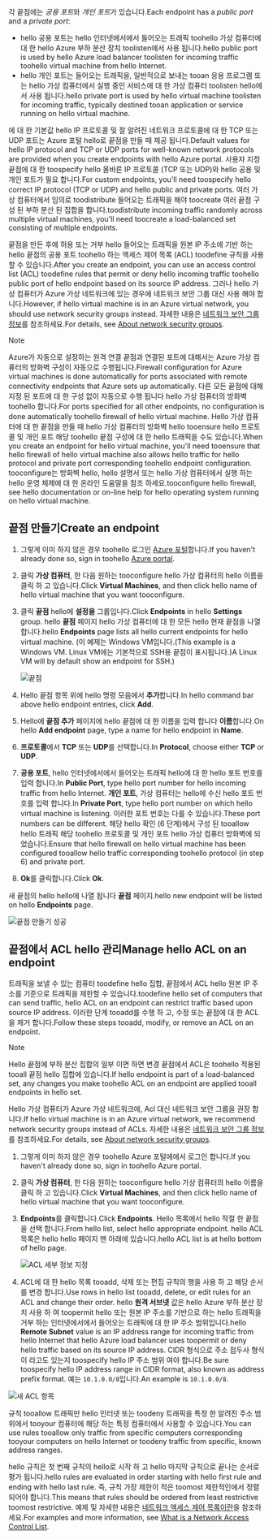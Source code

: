 
<span data-ttu-id="de2fa-101">각 끝점에는 *공용 포트*와 *개인 포트*가 있습니다.</span><span class="sxs-lookup"><span data-stu-id="de2fa-101">Each endpoint has a *public port* and a *private port*:</span></span>

* <span data-ttu-id="de2fa-102">hello 공용 포트는 hello 인터넷에서에서 들어오는 트래픽 toohello 가상 컴퓨터에 대 한 hello Azure 부하 분산 장치 toolisten에서 사용 됩니다.</span><span class="sxs-lookup"><span data-stu-id="de2fa-102">hello public port is used by hello Azure load balancer toolisten for incoming traffic toohello virtual machine from hello Internet.</span></span>
* <span data-ttu-id="de2fa-103">hello 개인 포트는 들어오는 트래픽을, 일반적으로 보내는 tooan 응용 프로그램 또는 hello 가상 컴퓨터에서 실행 중인 서비스에 대 한 가상 컴퓨터 toolisten hello에서 사용 됩니다.</span><span class="sxs-lookup"><span data-stu-id="de2fa-103">hello private port is used by hello virtual machine toolisten for incoming traffic, typically destined tooan application or service running on hello virtual machine.</span></span>

<span data-ttu-id="de2fa-104">에 대 한 기본값 hello IP 프로토콜 및 잘 알려진 네트워크 프로토콜에 대 한 TCP 또는 UDP 포트는 Azure 포털 hello로 끝점을 만들 때 제공 됩니다.</span><span class="sxs-lookup"><span data-stu-id="de2fa-104">Default values for hello IP protocol and TCP or UDP ports for well-known network protocols are provided when you create endpoints with hello Azure portal.</span></span> <span data-ttu-id="de2fa-105">사용자 지정 끝점에 대 한 toospecify hello 올바른 IP 프로토콜 (TCP 또는 UDP)와 hello 공용 및 개인 포트가 필요 합니다.</span><span class="sxs-lookup"><span data-stu-id="de2fa-105">For custom endpoints, you'll need toospecify hello correct IP protocol (TCP or UDP) and hello public and private ports.</span></span> <span data-ttu-id="de2fa-106">여러 가상 컴퓨터에서 임의로 toodistribute 들어오는 트래픽을 해야 toocreate 여러 끝점 구성 된 부하 분산 된 집합을 합니다.</span><span class="sxs-lookup"><span data-stu-id="de2fa-106">toodistribute incoming traffic randomly across multiple virtual machines, you'll need toocreate a load-balanced set consisting of multiple endpoints.</span></span>

<span data-ttu-id="de2fa-107">끝점을 만든 후에 허용 또는 거부 hello 들어오는 트래픽을 원본 IP 주소에 기반 하는 hello 끝점의 공용 포트 toohello 하는 액세스 제어 목록 (ACL) toodefine 규칙을 사용할 수 있습니다.</span><span class="sxs-lookup"><span data-stu-id="de2fa-107">After you create an endpoint, you can use an access control list (ACL) toodefine rules that permit or deny hello incoming traffic toohello public port of hello endpoint based on its source IP address.</span></span> <span data-ttu-id="de2fa-108">그러나 hello 가상 컴퓨터가 Azure 가상 네트워크에 있는 경우에 네트워크 보안 그룹 대신 사용 해야 합니다.</span><span class="sxs-lookup"><span data-stu-id="de2fa-108">However, if hello virtual machine is in an Azure virtual network, you should use network security groups instead.</span></span> <span data-ttu-id="de2fa-109">자세한 내용은 [네트워크 보안 그룹 정보](../articles/virtual-network/virtual-networks-nsg.md)를 참조하세요.</span><span class="sxs-lookup"><span data-stu-id="de2fa-109">For details, see [About network security groups](../articles/virtual-network/virtual-networks-nsg.md).</span></span>

> [!NOTE]
> <span data-ttu-id="de2fa-110">Azure가 자동으로 설정하는 원격 연결 끝점과 연결된 포트에 대해서는 Azure 가상 컴퓨터의 방화벽 구성이 자동으로 수행됩니다.</span><span class="sxs-lookup"><span data-stu-id="de2fa-110">Firewall configuration for Azure virtual machines is done automatically for ports associated with remote connectivity endpoints that Azure sets up automatically.</span></span> <span data-ttu-id="de2fa-111">다른 모든 끝점에 대해 지정 된 포트에 대 한 구성 없이 자동으로 수행 됩니다 hello 가상 컴퓨터의 방화벽 toohello 합니다.</span><span class="sxs-lookup"><span data-stu-id="de2fa-111">For ports specified for all other endpoints, no configuration is done automatically toohello firewall of hello virtual machine.</span></span> <span data-ttu-id="de2fa-112">Hello 가상 컴퓨터에 대 한 끝점을 만들 때 hello 가상 컴퓨터의 방화벽 hello tooensure hello 프로토콜 및 개인 포트 해당 toohello 끝점 구성에 대 한 hello 트래픽을 수도 있습니다.</span><span class="sxs-lookup"><span data-stu-id="de2fa-112">When you create an endpoint for hello virtual machine, you'll need tooensure that hello firewall of hello virtual machine also allows hello traffic for hello protocol and private port corresponding toohello endpoint configuration.</span></span> <span data-ttu-id="de2fa-113">tooconfigure는 방화벽 hello, hello 설명서 또는 hello 가상 컴퓨터에서 실행 하는 hello 운영 체제에 대 한 온라인 도움말을 참조 하세요.</span><span class="sxs-lookup"><span data-stu-id="de2fa-113">tooconfigure hello firewall, see hello documentation or on-line help for hello operating system running on hello virtual machine.</span></span>
>
>

## <a name="create-an-endpoint"></a><span data-ttu-id="de2fa-114">끝점 만들기</span><span class="sxs-lookup"><span data-stu-id="de2fa-114">Create an endpoint</span></span>
1. <span data-ttu-id="de2fa-115">그렇게 이미 하지 않은 경우 toohello 로그인 [Azure 포털](https://portal.azure.com)합니다.</span><span class="sxs-lookup"><span data-stu-id="de2fa-115">If you haven't already done so, sign in toohello [Azure portal](https://portal.azure.com).</span></span>
2. <span data-ttu-id="de2fa-116">클릭 **가상 컴퓨터**, 한 다음 원하는 tooconfigure hello 가상 컴퓨터의 hello 이름을 클릭 하 고 있습니다.</span><span class="sxs-lookup"><span data-stu-id="de2fa-116">Click **Virtual Machines**, and then click hello name of hello virtual machine that you want tooconfigure.</span></span>
3. <span data-ttu-id="de2fa-117">클릭 **끝점** hello에 **설정을** 그룹입니다.</span><span class="sxs-lookup"><span data-stu-id="de2fa-117">Click **Endpoints** in hello **Settings** group.</span></span> <span data-ttu-id="de2fa-118">hello **끝점** 페이지 hello 가상 컴퓨터에 대 한 모든 hello 현재 끝점을 나열 합니다.</span><span class="sxs-lookup"><span data-stu-id="de2fa-118">hello **Endpoints** page lists all hello current endpoints for hello virtual machine.</span></span> <span data-ttu-id="de2fa-119">(이 예제는 Windows VM입니다.</span><span class="sxs-lookup"><span data-stu-id="de2fa-119">(This example is a Windows VM.</span></span> <span data-ttu-id="de2fa-120">Linux VM에는 기본적으로 SSH용 끝점이 표시됩니다.)</span><span class="sxs-lookup"><span data-stu-id="de2fa-120">A Linux VM will by default show an endpoint for SSH.)</span></span>

   <!-- ![Endpoints](./media/virtual-machines-common-classic-setup-endpoints/endpointswindows.png) -->
   ![끝점](./media/virtual-machines-common-classic-setup-endpoints/endpointsblade.png)

4. <span data-ttu-id="de2fa-122">Hello 끝점 항목 위에 hello 명령 모음에서 **추가**합니다.</span><span class="sxs-lookup"><span data-stu-id="de2fa-122">In hello command bar above hello endpoint entries, click **Add**.</span></span>
5. <span data-ttu-id="de2fa-123">Hello에 **끝점 추가** 페이지에 hello 끝점에 대 한 이름을 입력 합니다 **이름**합니다.</span><span class="sxs-lookup"><span data-stu-id="de2fa-123">On hello **Add endpoint** page, type a name for hello endpoint in **Name**.</span></span>
6. <span data-ttu-id="de2fa-124">**프로토콜**에서 **TCP** 또는 **UDP**를 선택합니다.</span><span class="sxs-lookup"><span data-stu-id="de2fa-124">In **Protocol**, choose either **TCP** or **UDP**.</span></span>
7. <span data-ttu-id="de2fa-125">**공용 포트**, hello 인터넷에서에서 들어오는 트래픽 hello에 대 한 hello 포트 번호를 입력 합니다.</span><span class="sxs-lookup"><span data-stu-id="de2fa-125">In **Public Port**, type hello port number for hello incoming traffic from hello Internet.</span></span> <span data-ttu-id="de2fa-126">**개인 포트**, 가상 컴퓨터는 hello에 수신 hello 포트 번호를 입력 합니다.</span><span class="sxs-lookup"><span data-stu-id="de2fa-126">In **Private Port**, type hello port number on which hello virtual machine is listening.</span></span> <span data-ttu-id="de2fa-127">이러한 포트 번호는 다를 수 있습니다.</span><span class="sxs-lookup"><span data-stu-id="de2fa-127">These port numbers can be different.</span></span> <span data-ttu-id="de2fa-128">해당 hello 확인 (6 단계)에서 구성 된 tooallow hello 트래픽 해당 toohello 프로토콜 및 개인 포트 hello 가상 컴퓨터 방화벽에 되었습니다.</span><span class="sxs-lookup"><span data-stu-id="de2fa-128">Ensure that hello firewall on hello virtual machine has been configured tooallow hello traffic corresponding toohello protocol (in step 6) and private port.</span></span>
10. <span data-ttu-id="de2fa-129">**Ok**를 클릭합니다.</span><span class="sxs-lookup"><span data-stu-id="de2fa-129">Click **Ok**.</span></span>

<span data-ttu-id="de2fa-130">새 끝점의 hello hello에 나열 됩니다 **끝점** 페이지.</span><span class="sxs-lookup"><span data-stu-id="de2fa-130">hello new endpoint will be listed on hello **Endpoints** page.</span></span>

![끝점 만들기 성공](./media/virtual-machines-common-classic-setup-endpoints/endpointcreated.png)

## <a name="manage-hello-acl-on-an-endpoint"></a><span data-ttu-id="de2fa-132">끝점에서 ACL hello 관리</span><span class="sxs-lookup"><span data-stu-id="de2fa-132">Manage hello ACL on an endpoint</span></span>
<span data-ttu-id="de2fa-133">트래픽을 보낼 수 있는 컴퓨터 toodefine hello 집합, 끝점에서 ACL hello 원본 IP 주소를 기준으로 트래픽을 제한할 수 있습니다.</span><span class="sxs-lookup"><span data-stu-id="de2fa-133">toodefine hello set of computers that can send traffic, hello ACL on an endpoint can restrict traffic based upon source IP address.</span></span> <span data-ttu-id="de2fa-134">이러한 단계 tooadd를 수행 하 고, 수정 또는 끝점에 대 한 ACL을 제거 합니다.</span><span class="sxs-lookup"><span data-stu-id="de2fa-134">Follow these steps tooadd, modify, or remove an ACL on an endpoint.</span></span>

> [!NOTE]
> <span data-ttu-id="de2fa-135">Hello 끝점에 부하 분산 집합의 일부 이면 하면 변경 끝점에서 ACL은 toohello 적용된 tooall 끝점 hello 집합에 있습니다.</span><span class="sxs-lookup"><span data-stu-id="de2fa-135">If hello endpoint is part of a load-balanced set, any changes you make toohello ACL on an endpoint are applied tooall endpoints in hello set.</span></span>
>
>

<span data-ttu-id="de2fa-136">Hello 가상 컴퓨터가 Azure 가상 네트워크에, Acl 대신 네트워크 보안 그룹을 권장 합니다.</span><span class="sxs-lookup"><span data-stu-id="de2fa-136">If hello virtual machine is in an Azure virtual network, we recommend network security groups instead of ACLs.</span></span> <span data-ttu-id="de2fa-137">자세한 내용은 [네트워크 보안 그룹 정보](../articles/virtual-network/virtual-networks-nsg.md)를 참조하세요.</span><span class="sxs-lookup"><span data-stu-id="de2fa-137">For details, see [About network security groups](../articles/virtual-network/virtual-networks-nsg.md).</span></span>

1. <span data-ttu-id="de2fa-138">그렇게 이미 하지 않은 경우 toohello Azure 포털에에서 로그인 합니다.</span><span class="sxs-lookup"><span data-stu-id="de2fa-138">If you haven't already done so, sign in toohello Azure portal.</span></span>
2. <span data-ttu-id="de2fa-139">클릭 **가상 컴퓨터**, 한 다음 원하는 tooconfigure hello 가상 컴퓨터의 hello 이름을 클릭 하 고 있습니다.</span><span class="sxs-lookup"><span data-stu-id="de2fa-139">Click **Virtual Machines**, and then click hello name of hello virtual machine that you want tooconfigure.</span></span>
3. <span data-ttu-id="de2fa-140">**Endpoints**를 클릭합니다.</span><span class="sxs-lookup"><span data-stu-id="de2fa-140">Click **Endpoints**.</span></span> <span data-ttu-id="de2fa-141">Hello 목록에서 hello 적절 한 끝점을 선택 합니다.</span><span class="sxs-lookup"><span data-stu-id="de2fa-141">From hello list, select hello appropriate endpoint.</span></span> <span data-ttu-id="de2fa-142">hello ACL 목록은 hello hello 페이지 맨 아래에 있습니다.</span><span class="sxs-lookup"><span data-stu-id="de2fa-142">hello ACL list is at hello bottom of hello page.</span></span>

   ![ACL 세부 정보 지정](./media/virtual-machines-common-classic-setup-endpoints/aclpreentry.png)

4. <span data-ttu-id="de2fa-144">ACL에 대 한 hello 목록 tooadd, 삭제 또는 편집 규칙의 행을 사용 하 고 해당 순서를 변경 합니다.</span><span class="sxs-lookup"><span data-stu-id="de2fa-144">Use rows in hello list tooadd, delete, or edit rules for an ACL and change their order.</span></span> <span data-ttu-id="de2fa-145">hello **원격 서브넷** 값은 hello Azure 부하 분산 장치 사용 하 여 toopermit hello 또는 원본 IP 주소를 기반으로 하는 hello 트래픽을 거부 하는 인터넷에서에서 들어오는 트래픽에 대 한 IP 주소 범위입니다.</span><span class="sxs-lookup"><span data-stu-id="de2fa-145">hello **Remote Subnet** value is an IP address range for incoming traffic from hello Internet that hello Azure load balancer uses toopermit or deny hello traffic based on its source IP address.</span></span> <span data-ttu-id="de2fa-146">CIDR 형식으로 주소 접두사 형식이 라고도 있는지 toospecify hello IP 주소 범위 여야 합니다.</span><span class="sxs-lookup"><span data-stu-id="de2fa-146">Be sure toospecify hello IP address range in CIDR format, also known as address prefix format.</span></span> <span data-ttu-id="de2fa-147">예는 `10.1.0.0/8`입니다.</span><span class="sxs-lookup"><span data-stu-id="de2fa-147">An example is `10.1.0.0/8`.</span></span>

 ![새 ACL 항목](./media/virtual-machines-common-classic-setup-endpoints/newaclentry.png)


<span data-ttu-id="de2fa-149">규칙 tooallow 트래픽만 hello 인터넷 또는 toodeny 트래픽을 특정 한 알려진 주소 범위에서 tooyour 컴퓨터에 해당 하는 특정 컴퓨터에서 사용할 수 있습니다.</span><span class="sxs-lookup"><span data-stu-id="de2fa-149">You can use rules tooallow only traffic from specific computers corresponding tooyour computers on hello Internet or toodeny traffic from specific, known address ranges.</span></span>

<span data-ttu-id="de2fa-150">hello 규칙은 첫 번째 규칙의 hello로 시작 하 고 hello 마지막 규칙으로 끝나는 순서로 평가 됩니다.</span><span class="sxs-lookup"><span data-stu-id="de2fa-150">hello rules are evaluated in order starting with hello first rule and ending with hello last rule.</span></span> <span data-ttu-id="de2fa-151">즉, 규칙 가장 제한이 적은 toomost 제한적인에서 정렬 되어야 합니다.</span><span class="sxs-lookup"><span data-stu-id="de2fa-151">This means that rules should be ordered from least restrictive toomost restrictive.</span></span> <span data-ttu-id="de2fa-152">예제 및 자세한 내용은 [네트워크 액세스 제어 목록이란](../articles/virtual-network/virtual-networks-acl.md)을 참조하세요.</span><span class="sxs-lookup"><span data-stu-id="de2fa-152">For examples and more information, see [What is a Network Access Control List](../articles/virtual-network/virtual-networks-acl.md).</span></span>
